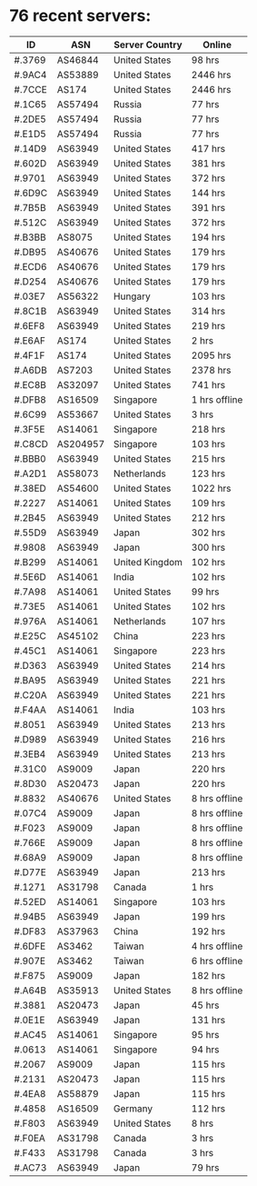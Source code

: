 # 76 recent servers:

| ID | ASN | Server Country | Online |
| ------ | ------ | ------ | ------ |
| #.3769 | AS46844 | United States | 98 hrs |
| #.9AC4 | AS53889 | United States | 2446 hrs |
| #.7CCE | AS174 | United States | 2446 hrs |
| #.1C65 | AS57494 | Russia | 77 hrs |
| #.2DE5 | AS57494 | Russia | 77 hrs |
| #.E1D5 | AS57494 | Russia | 77 hrs |
| #.14D9 | AS63949 | United States | 417 hrs |
| #.602D | AS63949 | United States | 381 hrs |
| #.9701 | AS63949 | United States | 372 hrs |
| #.6D9C | AS63949 | United States | 144 hrs |
| #.7B5B | AS63949 | United States | 391 hrs |
| #.512C | AS63949 | United States | 372 hrs |
| #.B3BB | AS8075 | United States | 194 hrs |
| #.DB95 | AS40676 | United States | 179 hrs |
| #.ECD6 | AS40676 | United States | 179 hrs |
| #.D254 | AS40676 | United States | 179 hrs |
| #.03E7 | AS56322 | Hungary | 103 hrs |
| #.8C1B | AS63949 | United States | 314 hrs |
| #.6EF8 | AS63949 | United States | 219 hrs |
| #.E6AF | AS174 | United States | 2 hrs |
| #.4F1F | AS174 | United States | 2095 hrs |
| #.A6DB | AS7203 | United States | 2378 hrs |
| #.EC8B | AS32097 | United States | 741 hrs |
| #.DFB8 | AS16509 | Singapore | 1 hrs offline |
| #.6C99 | AS53667 | United States | 3 hrs |
| #.3F5E | AS14061 | Singapore | 218 hrs |
| #.C8CD | AS204957 | Singapore | 103 hrs |
| #.BBB0 | AS63949 | United States | 215 hrs |
| #.A2D1 | AS58073 | Netherlands | 123 hrs |
| #.38ED | AS54600 | United States | 1022 hrs |
| #.2227 | AS14061 | United States | 109 hrs |
| #.2B45 | AS63949 | United States | 212 hrs |
| #.55D9 | AS63949 | Japan | 302 hrs |
| #.9808 | AS63949 | Japan | 300 hrs |
| #.B299 | AS14061 | United Kingdom | 102 hrs |
| #.5E6D | AS14061 | India | 102 hrs |
| #.7A98 | AS14061 | United States | 99 hrs |
| #.73E5 | AS14061 | United States | 102 hrs |
| #.976A | AS14061 | Netherlands | 107 hrs |
| #.E25C | AS45102 | China | 223 hrs |
| #.45C1 | AS14061 | Singapore | 223 hrs |
| #.D363 | AS63949 | United States | 214 hrs |
| #.BA95 | AS63949 | United States | 221 hrs |
| #.C20A | AS63949 | United States | 221 hrs |
| #.F4AA | AS14061 | India | 103 hrs |
| #.8051 | AS63949 | United States | 213 hrs |
| #.D989 | AS63949 | United States | 216 hrs |
| #.3EB4 | AS63949 | United States | 213 hrs |
| #.31C0 | AS9009 | Japan | 220 hrs |
| #.8D30 | AS20473 | Japan | 220 hrs |
| #.8832 | AS40676 | United States | 8 hrs offline |
| #.07C4 | AS9009 | Japan | 8 hrs offline |
| #.F023 | AS9009 | Japan | 8 hrs offline |
| #.766E | AS9009 | Japan | 8 hrs offline |
| #.68A9 | AS9009 | Japan | 8 hrs offline |
| #.D77E | AS63949 | Japan | 213 hrs |
| #.1271 | AS31798 | Canada | 1 hrs |
| #.52ED | AS14061 | Singapore | 103 hrs |
| #.94B5 | AS63949 | Japan | 199 hrs |
| #.DF83 | AS37963 | China | 192 hrs |
| #.6DFE | AS3462 | Taiwan | 4 hrs offline |
| #.907E | AS3462 | Taiwan | 6 hrs offline |
| #.F875 | AS9009 | Japan | 182 hrs |
| #.A64B | AS35913 | United States | 8 hrs offline |
| #.3881 | AS20473 | Japan | 45 hrs |
| #.0E1E | AS63949 | Japan | 131 hrs |
| #.AC45 | AS14061 | Singapore | 95 hrs |
| #.0613 | AS14061 | Singapore | 94 hrs |
| #.2067 | AS9009 | Japan | 115 hrs |
| #.2131 | AS20473 | Japan | 115 hrs |
| #.4EA8 | AS58879 | Japan | 115 hrs |
| #.4858 | AS16509 | Germany | 112 hrs |
| #.F803 | AS63949 | United States | 8 hrs |
| #.F0EA | AS31798 | Canada | 3 hrs |
| #.F433 | AS31798 | Canada | 3 hrs |
| #.AC73 | AS63949 | Japan | 79 hrs |


